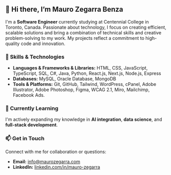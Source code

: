 ## 👋 Hi there, I’m Mauro Zegarra Benza
I'm a **Software Engineer** currently studying at Centennial College in Toronto, Canada. Passionate about technology, I focus on creating efficient, scalable solutions and bring a combination of technical skills and creative problem-solving to my work. My projects reflect a commitment to high-quality code and innovation.

### 💼 Skills & Technologies
- **Languages & Frameworks & Libraries:** HTML, CSS, JavaScript, TypeScript, SQL, C#, Java, Python, React.js, Next.js, Node.js, Express
- **Databases:** MySQL, Oracle Database, MongoDB
- **Tools & Platforms:** Git, GitHub, Tailwind, WordPress, cPanel, Adobe Illustrator, Adobe Photoshop, Figma, WCAG 2.1, Miro, Mailchimp, Facebook Ads.

### 🌱 Currently Learning
I'm actively expanding my knowledge in **AI integration**, **data science**, and **full-stack development**.

### 📫 Get in Touch
Connect with me for collaboration or questions:
- **Email:** [info@maurozegarra.com](mailto:info@maurozegarra.com)
- **LinkedIn:** [linkedin.com/in/mauro-zegarra](https://www.linkedin.com/in/mauro-zegarra/)
